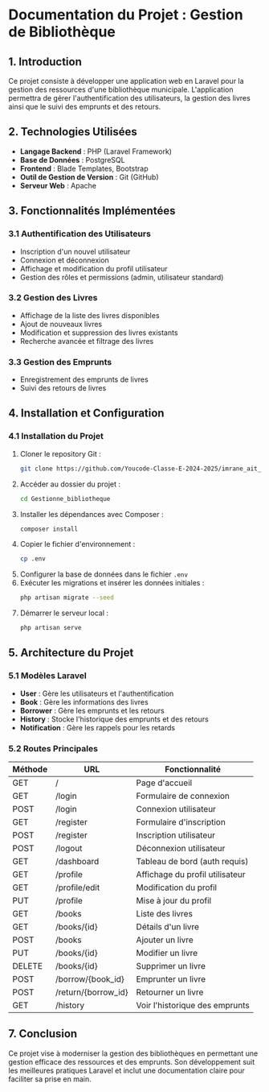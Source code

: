 # Documentation du Projet : Gestion de Bibliothèque

## 1. Introduction
Ce projet consiste à développer une application web en Laravel pour la gestion des ressources d'une bibliothèque municipale. L'application permettra de gérer l'authentification des utilisateurs, la gestion des livres ainsi que le suivi des emprunts et des retours.

## 2. Technologies Utilisées
- **Langage Backend** : PHP (Laravel Framework)
- **Base de Données** : PostgreSQL
- **Frontend** : Blade Templates, Bootstrap
- **Outil de Gestion de Version** : Git (GitHub)
- **Serveur Web** : Apache

## 3. Fonctionnalités Implémentées

### 3.1 Authentification des Utilisateurs
- Inscription d'un nouvel utilisateur
- Connexion et déconnexion
- Affichage et modification du profil utilisateur
- Gestion des rôles et permissions (admin, utilisateur standard)

### 3.2 Gestion des Livres
- Affichage de la liste des livres disponibles
- Ajout de nouveaux livres
- Modification et suppression des livres existants
- Recherche avancée et filtrage des livres

### 3.3 Gestion des Emprunts
- Enregistrement des emprunts de livres
- Suivi des retours de livres

## 4. Installation et Configuration

### 4.1 Installation du Projet
1. Cloner le repository Git :
   ```bash
   git clone https://github.com/Youcode-Classe-E-2024-2025/imrane_ait_dahmade_gestion_bibiliotheque-.git
   ```
2. Accéder au dossier du projet :
   ```bash
   cd Gestionne_bibliotheque
   ```
3. Installer les dépendances avec Composer :
   ```bash
   composer install
   ```
4. Copier le fichier d'environnement :
   ```bash
   cp .env
   ```
6. Configurer la base de données dans le fichier `.env`
7. Exécuter les migrations et insérer les données initiales :
   ```bash
   php artisan migrate --seed
   ```
8. Démarrer le serveur local :
   ```bash
   php artisan serve
   ```

## 5. Architecture du Projet

### 5.1 Modèles Laravel
- **User** : Gère les utilisateurs et l'authentification
- **Book** : Gère les informations des livres
- **Borrower** : Gère les emprunts et les retours
- **History** : Stocke l'historique des emprunts et des retours
- **Notification** : Gère les rappels pour les retards

### 5.2 Routes Principales
| Méthode | URL | Fonctionnalité |
|---------|-----|---------------|
| GET | / | Page d'accueil |
| GET | /login | Formulaire de connexion |
| POST | /login | Connexion utilisateur |
| GET | /register | Formulaire d'inscription |
| POST | /register | Inscription utilisateur |
| POST | /logout | Déconnexion utilisateur |
| GET | /dashboard | Tableau de bord (auth requis) |
| GET | /profile | Affichage du profil utilisateur |
| GET | /profile/edit | Modification du profil |
| PUT | /profile | Mise à jour du profil |
| GET | /books | Liste des livres |
| GET | /books/{id} | Détails d'un livre |
| POST | /books | Ajouter un livre |
| PUT | /books/{id} | Modifier un livre |
| DELETE | /books/{id} | Supprimer un livre |
| POST | /borrow/{book_id} | Emprunter un livre |
| POST | /return/{borrow_id} | Retourner un livre |
| GET | /history | Voir l'historique des emprunts |



## 7. Conclusion
Ce projet vise à moderniser la gestion des bibliothèques en permettant une gestion efficace des ressources et des emprunts. Son développement suit les meilleures pratiques Laravel et inclut une documentation claire pour faciliter sa prise en main.

